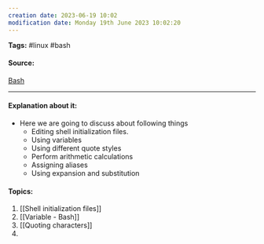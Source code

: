 ```yaml
---
creation date: 2023-06-19 10:02
modification date: Monday 19th June 2023 10:02:20
---
```


**Tags:** #linux #bash 

#### Source:
[Bash](https://tldp.org/LDP/Bash-Beginners-Guide/html/chap_03.html)

--------------------------------------

#### Explanation about it:

* Here we are going to discuss about following things
	* Editing shell initialization files.
	* Using variables
	* Using different quote styles
	* Perform arithmetic calculations
	* Assigning aliases
	* Using expansion and substitution


#### Topics:

1. [[Shell initialization files]]
2. [[Variable - Bash]]
3. [[Quoting characters]]
4. 